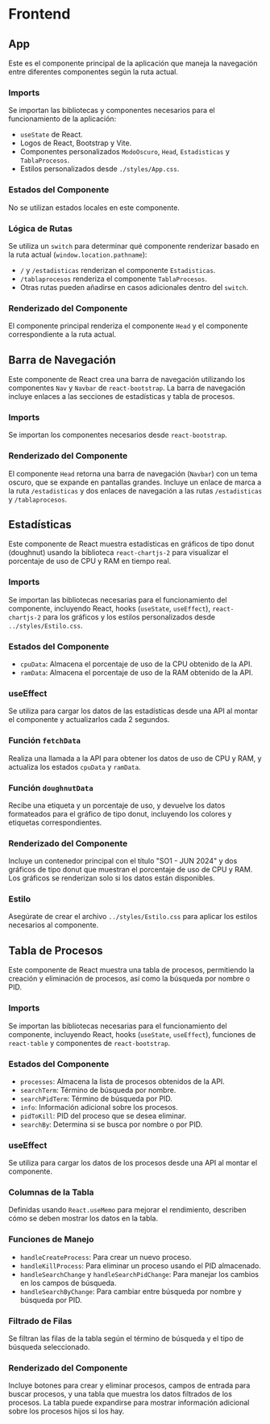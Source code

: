 # Frontend

## App

Este es el componente principal de la aplicación que maneja la navegación entre diferentes componentes según la ruta actual.

### Imports

Se importan las bibliotecas y componentes necesarios para el funcionamiento de la aplicación:

- `useState` de React.
- Logos de React, Bootstrap y Vite.
- Componentes personalizados `ModoOscuro`, `Head`, `Estadisticas` y `TablaProcesos`.
- Estilos personalizados desde `./styles/App.css`.

### Estados del Componente

No se utilizan estados locales en este componente.

### Lógica de Rutas

Se utiliza un `switch` para determinar qué componente renderizar basado en la ruta actual (`window.location.pathname`):

- `/` y `/estadisticas` renderizan el componente `Estadisticas`.
- `/tablaprocesos` renderiza el componente `TablaProcesos`.
- Otras rutas pueden añadirse en casos adicionales dentro del `switch`.

### Renderizado del Componente

El componente principal renderiza el componente `Head` y el componente correspondiente a la ruta actual.


## Barra de Navegación

Este componente de React crea una barra de navegación utilizando los componentes `Nav` y `Navbar` de `react-bootstrap`. La barra de navegación incluye enlaces a las secciones de estadísticas y tabla de procesos.

### Imports

Se importan los componentes necesarios desde `react-bootstrap`.

### Renderizado del Componente

El componente `Head` retorna una barra de navegación (`Navbar`) con un tema oscuro, que se expande en pantallas grandes. Incluye un enlace de marca a la ruta `/estadisticas` y dos enlaces de navegación a las rutas `/estadisticas` y `/tablaprocesos`.

## Estadísticas

Este componente de React muestra estadísticas en gráficos de tipo donut (doughnut) usando la biblioteca `react-chartjs-2` para visualizar el porcentaje de uso de CPU y RAM en tiempo real.

### Imports

Se importan las bibliotecas necesarias para el funcionamiento del componente, incluyendo React, hooks (`useState`, `useEffect`), `react-chartjs-2` para los gráficos y los estilos personalizados desde `../styles/Estilo.css`.

### Estados del Componente

- `cpuData`: Almacena el porcentaje de uso de la CPU obtenido de la API.
- `ramData`: Almacena el porcentaje de uso de la RAM obtenido de la API.

### useEffect

Se utiliza para cargar los datos de las estadísticas desde una API al montar el componente y actualizarlos cada 2 segundos.

### Función `fetchData`

Realiza una llamada a la API para obtener los datos de uso de CPU y RAM, y actualiza los estados `cpuData` y `ramData`.

### Función `doughnutData`

Recibe una etiqueta y un porcentaje de uso, y devuelve los datos formateados para el gráfico de tipo donut, incluyendo los colores y etiquetas correspondientes.

### Renderizado del Componente

Incluye un contenedor principal con el título "SO1 - JUN 2024" y dos gráficos de tipo donut que muestran el porcentaje de uso de CPU y RAM. Los gráficos se renderizan solo si los datos están disponibles.

### Estilo

Asegúrate de crear el archivo `../styles/Estilo.css` para aplicar los estilos necesarios al componente.



## Tabla de Procesos

Este componente de React muestra una tabla de procesos, permitiendo la creación y eliminación de procesos, así como la búsqueda por nombre o PID.

### Imports

Se importan las bibliotecas necesarias para el funcionamiento del componente, incluyendo React, hooks (`useState`, `useEffect`), funciones de `react-table` y componentes de `react-bootstrap`.

### Estados del Componente

- `processes`: Almacena la lista de procesos obtenidos de la API.
- `searchTerm`: Término de búsqueda por nombre.
- `searchPidTerm`: Término de búsqueda por PID.
- `info`: Información adicional sobre los procesos.
- `pidToKill`: PID del proceso que se desea eliminar.
- `searchBy`: Determina si se busca por nombre o por PID.

### useEffect

Se utiliza para cargar los datos de los procesos desde una API al montar el componente.

### Columnas de la Tabla

Definidas usando `React.useMemo` para mejorar el rendimiento, describen cómo se deben mostrar los datos en la tabla.

### Funciones de Manejo

- `handleCreateProcess`: Para crear un nuevo proceso.
- `handleKillProcess`: Para eliminar un proceso usando el PID almacenado.
- `handleSearchChange` y `handleSearchPidChange`: Para manejar los cambios en los campos de búsqueda.
- `handleSearchByChange`: Para cambiar entre búsqueda por nombre y búsqueda por PID.

### Filtrado de Filas

Se filtran las filas de la tabla según el término de búsqueda y el tipo de búsqueda seleccionado.

### Renderizado del Componente

Incluye botones para crear y eliminar procesos, campos de entrada para buscar procesos, y una tabla que muestra los datos filtrados de los procesos. La tabla puede expandirse para mostrar información adicional sobre los procesos hijos si los hay.
